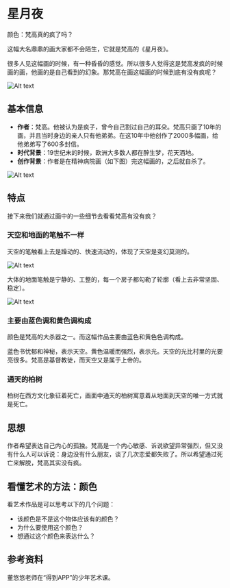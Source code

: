 # 星月夜

颜色：梵高真的疯了吗？

这幅大名鼎鼎的画大家都不会陌生，它就是梵高的《星月夜》。

很多人见这幅画的时候，有一种昏昏的感觉。所以很多人觉得这是梵高发疯的时候画的画，他画的是自己看到的幻象。那梵高在画这幅画的时候到底有没有疯呢？

![Alt text](https://7765-wechatcloud-79m2p-1259642785.tcb.qcloud.la/arts/%E6%98%9F%E6%9C%88%E5%A4%9C/3.png?sign=a000b897bb61fe9502f092ec7afb015f&t=1566135882)

## 基本信息

- **作者**：梵高。他被认为是疯子，曾今自己割过自己的耳朵。梵高只画了10年的画，并且当时身边的亲人只有他弟弟。在这10年中他创作了2000多幅画，给他弟弟写了600多封信。
- **时代背景**：19世纪末的时候，欧洲大多数人都在醉生梦，花天酒地。
- **创作背景**：作者是在精神病院画（如下图）完这幅画的，之后就自杀了。

![Alt text](https://7765-wechatcloud-79m2p-1259642785.tcb.qcloud.la/arts/%E6%98%9F%E6%9C%88%E5%A4%9C/2.png?sign=5540607eb721ed755d4e5381ab316ece&t=1566135865)

## 特点

接下来我们就通过画中的一些细节去看看梵高有没有疯？

### 天空和地面的笔触不一样

天空的笔触看上去是躁动的、快速流动的，体现了天空是变幻莫测的。

![Alt text](https://7765-wechatcloud-79m2p-1259642785.tcb.qcloud.la/arts/%E6%98%9F%E6%9C%88%E5%A4%9C/4.png?sign=87395c6ea45a713fd24bed8e6d4ab1f3&t=1566135899)

大体的地面笔触是宁静的、工整的，每一个房子都勾勒了轮廓（看上去非常坚固、稳定）。

![Alt text](https://7765-wechatcloud-79m2p-1259642785.tcb.qcloud.la/arts/%E6%98%9F%E6%9C%88%E5%A4%9C/1.png?sign=495b49d864748e6929c117f2d2a66c04&t=1566135846)

### 主要由蓝色调和黄色调构成

颜色是梵高的大杀器之一。而这幅作品主要由蓝色和黄色色调构成。

蓝色书忧郁和神秘，表示天空。黄色温暖而强烈，表示光。天空的光比村里的光要亮很多。梵高是基督教徒，而天空又是属于上帝的。

### 通天的柏树

柏树在西方文化象征着死亡，画面中通天的柏树寓意着从地面到天空的唯一方式就是死亡。

## 思想

作者希望表达自己内心的孤独。梵高是一个内心敏感、诉说欲望异常强烈，但又没有什么人可以诉说：身边没有什么朋友，谈了几次恋爱都失败了。所以希望通过死亡来解脱，梵高其实没有疯。

## 看懂艺术的方法：颜色

看艺术作品是可以思考以下的几个问题：

- 该颜色是不是这个物体应该有的颜色？
- 为什么要使用这个颜色？
- 想通过这个颜色来表达什么？

## 参考资料

董悠悠老师在“得到APP”的少年艺术课。

